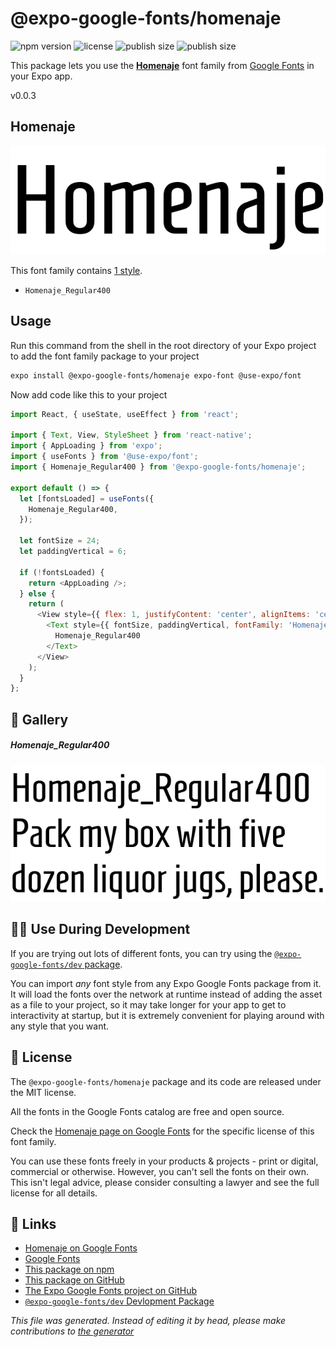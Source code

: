 # @expo-google-fonts/homenaje

![npm version](https://flat.badgen.net/npm/v/@expo-google-fonts/homenaje)
![license](https://flat.badgen.net/github/license/expo/google-fonts)
![publish size](https://flat.badgen.net/packagephobia/install/@expo-google-fonts/homenaje)
![publish size](https://flat.badgen.net/packagephobia/publish/@expo-google-fonts/homenaje)

This package lets you use the [**Homenaje**](https://fonts.google.com/specimen/Homenaje) font family from [Google Fonts](https://fonts.google.com/) in your Expo app.

v0.0.3

## Homenaje

![Homenaje](./font-family.png)

This font family contains [1 style](#gallery).

- `Homenaje_Regular400`

## Usage

Run this command from the shell in the root directory of your Expo project to add the font family package to your project
```sh
expo install @expo-google-fonts/homenaje expo-font @use-expo/font
```

Now add code like this to your project
```js
import React, { useState, useEffect } from 'react';

import { Text, View, StyleSheet } from 'react-native';
import { AppLoading } from 'expo';
import { useFonts } from '@use-expo/font';
import { Homenaje_Regular400 } from '@expo-google-fonts/homenaje';

export default () => {
  let [fontsLoaded] = useFonts({
    Homenaje_Regular400,
  });

  let fontSize = 24;
  let paddingVertical = 6;

  if (!fontsLoaded) {
    return <AppLoading />;
  } else {
    return (
      <View style={{ flex: 1, justifyContent: 'center', alignItems: 'center' }}>
        <Text style={{ fontSize, paddingVertical, fontFamily: 'Homenaje_Regular400' }}>
          Homenaje_Regular400
        </Text>
      </View>
    );
  }
};

```

## 🔡 Gallery

##### Homenaje_Regular400
![Homenaje_Regular400](./efaa8006929ef2ce2bc82593647ea2be59dcb513e048e4cb4b105cc66119d343.ttf.png)


## 👩‍💻 Use During Development

If you are trying out lots of different fonts, you can try using the [`@expo-google-fonts/dev` package](https://github.com/expo/google-fonts/tree/master/font-packages/dev#readme).

You can import *any* font style from any Expo Google Fonts package from it. It will load the fonts
over the network at runtime instead of adding the asset as a file to your project, so it may take longer
for your app to get to interactivity at startup, but it is extremely convenient
for playing around with any style that you want.

## 📖 License

The `@expo-google-fonts/homenaje` package and its code are released under the MIT license.

All the fonts in the Google Fonts catalog are free and open source.

Check the [Homenaje page on Google Fonts](https://fonts.google.com/specimen/Homenaje) for the specific license of this font family.

You can use these fonts freely in your products & projects - print or digital, commercial or otherwise. However, you can't sell the fonts on their own. This isn't legal advice, please consider consulting a lawyer and see the full license for all details.

## 🔗 Links

- [Homenaje on Google Fonts](https://fonts.google.com/specimen/Homenaje)
- [Google Fonts](https://fonts.google.com/)
- [This package on npm](https://www.npmjs.com/package/@expo-google-fonts/homenaje)
- [This package on GitHub](https://github.com/expo/google-fonts/tree/master/font-packages/homenaje)
- [The Expo Google Fonts project on GitHub](https://github.com/expo/google-fonts)
- [`@expo-google-fonts/dev` Devlopment Package](https://github.com/expo/google-fonts/tree/master/font-packages/dev)


*This file was generated. Instead of editing it by head, please make contributions to [the generator](https://github.com/expo/google-fonts/tree/master/packages/generator)*
